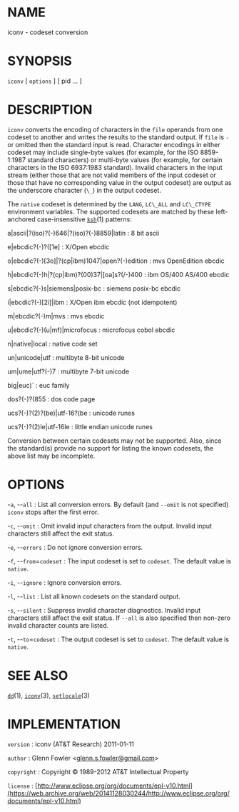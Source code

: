 # NAME

iconv - codeset conversion

# SYNOPSIS

`iconv` \[ `options` \] \[ pid ... \]

# DESCRIPTION

`iconv` converts the encoding of characters in the `file` operands
from one codeset to another and writes the results to the standard
output. If `file` is `-` or omitted then the standard input is read.
Character encodings in either codeset may include single-byte values
(for example, for the ISO 8859-1:1987 standard characters) or multi-byte
values (for example, for certain characters in the ISO 6937:1983
standard). Invalid characters in the input stream (either those that are
not valid members of the input codeset or those that have no
corresponding value in the output codeset) are output as the underscore
character (`\_`) in the output codeset.

The `native` codeset is determined by the `LANG`, `LC\_ALL` and
`LC\_CTYPE` environment variables. The supported codesets are matched
by these left-anchored case-insensitive
[`ksh`](/web/20141128030244/http://www2.research.att.com/~astopen/man/man1/ksh.html)(1)
patterns:

a|ascii|?(iso)?(-)646|?(iso)?(-)8859|latin
:   8 bit ascii

e|ebcdic?(-)?(\[1e\]
:   X/Open ebcdic

o|ebcdic?(-)\[3o\]|?(cp|ibm)1047|open?(-)edition
:   mvs OpenEdition ebcdic

h|ebcdic?(-)h|?(cp|ibm)?(00)37|\[oa\]s?(/-)400
:   ibm OS/400 AS/400 ebcdic

s|ebcdic?(-)s|siemens|posix-bc
:   siemens posix-bc ebcdic

i|ebcdic?(-)\[2i\]|ibm
:   X/Open ibm ebcdic (not idempotent)

m|ebcdic?(-)m|mvs
:   mvs ebcdic

u|ebcdic?(-)(u|mf)|microfocus
:   microfocus cobol ebcdic

n|native|local
:   native code set

un|unicode|utf
:   multibyte 8-bit unicode

um|ume|utf?(-)7
:   multibyte 7-bit unicode

big|euc)\`
:   euc family

dos?(-)?(855
:   dos code page

ucs?(-)?(2)?(be)|utf-16?(be
:   unicode runes

ucs?(-)?(2)le|utf-16le
:   little endian unicode runes

Conversion between certain codesets may not be supported. Also, since
the standard(s) provide no support for listing the known codesets, the
above list may be incomplete.

# OPTIONS

-`a`, --`all`
:   List all conversion errors. By default (and `--omit` is
    not specified) `iconv` stops after the first error.

-`c`, --`omit`
:   Omit invalid input characters from the output. Invalid input
    characters still affect the exit status.

-`e`, --`errors`
:   Do not ignore conversion errors.

-`f`, --`from`=`codeset`
:   The input codeset is set to `codeset`. The default value is
    `native`.

-`i`, --`ignore`
:   Ignore conversion errors.

-`l`, --`list`
:   List all known codesets on the standard output.

-`s`, --`silent`
:   Suppress invalid character diagnostics. Invalid input characters
    still affect the exit status. If `--all` is also specified then
    non-zero invalid character counts are listed.

-`t`, --`to`=`codeset`
:   The output codeset is set to `codeset`. The default value is
    `native`.

# SEE ALSO

[`dd`](/web/20141128030244/http://www2.research.att.com/~astopen/man/man1/dd.html)(1),
[`iconv`](/web/20141128030244/http://www2.research.att.com/~astopen/man/man3/iconv.html)(3),
[`setlocale`](/web/20141128030244/http://www2.research.att.com/~astopen/man/man3/setlocale.html)(3)

# IMPLEMENTATION

`version`
:   iconv (AT&T Research) 2011-01-11

`author`
:   Glenn Fowler
    &lt;[glenn.s.fowler@gmail.com](https://web.archive.org/web/20141128030244/mailto:glenn.s.fowler@gmail.com)&gt;

`copyright`
:   Copyright © 1989-2012 AT&T Intellectual Property

`license`
:   [http://www.eclipse.org/org/documents/epl-v10.html](https://web.archive.org/web/20141128030244/http://www.eclipse.org/org/documents/epl-v10.html)


